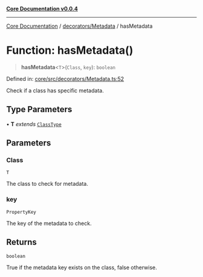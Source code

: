[**Core Documentation v0.0.4**](../../../README.md)

***

[Core Documentation](../../../modules.md) / [decorators/Metadata](../README.md) / hasMetadata

# Function: hasMetadata()

> **hasMetadata**\<`T`\>(`Class`, `key`): `boolean`

Defined in: [core/src/decorators/Metadata.ts:52](https://github.com/stonemjs/core/blob/4b1b931e44a5db2600109fa7ae2a8b532ed77730/src/decorators/Metadata.ts#L52)

Check if a class has specific metadata.

## Type Parameters

• **T** *extends* [`ClassType`](../../../declarations/type-aliases/ClassType.md)

## Parameters

### Class

`T`

The class to check for metadata.

### key

`PropertyKey`

The key of the metadata to check.

## Returns

`boolean`

True if the metadata key exists on the class, false otherwise.
